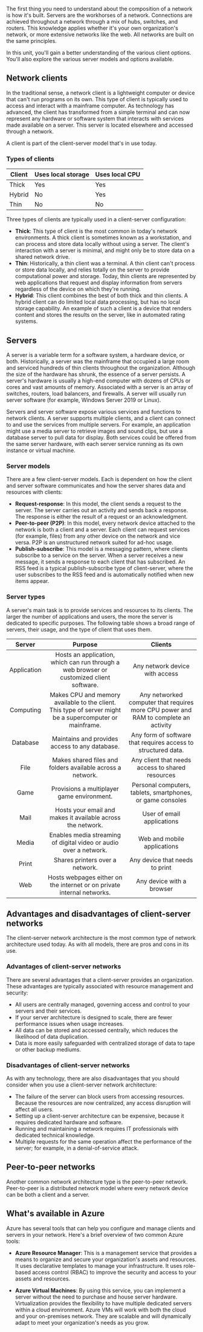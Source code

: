 The first thing you need to understand about the composition of a network is how it's built. Servers are the workhorses of a network. Connections are achieved throughout a network through a mix of hubs, switches, and routers. This knowledge applies whether it's your own organization's network, or more extensive networks like the web. All networks are built on the same principles.

In this unit, you'll gain a better understanding of the various client options. You'll also explore the various server models and options available.

## Network clients

In the traditional sense, a network client is a lightweight computer or device that can't run programs on its own. This type of client is typically used to access and interact with a mainframe computer. As technology has advanced, the client has transformed from a simple terminal and can now represent any hardware or software system that interacts with services made available on a server. This server is located elsewhere and accessed through a network.

A client is part of the client-server model that's in use today.

### Types of clients

| Client  | Uses local storage | Uses local CPU |
| ------- | ------------------ | -------------- |
| Thick   |        Yes         | Yes            |
| Hybrid  |         No         | Yes            |
|  Thin   |         No         | No             |

Three types of clients are typically used in a client-server configuration:

- **Thick**: This type of client is the most common in today's network environments. A thick client is sometimes known as a workstation, and can process and store data locally without using a server. The client's interaction with a server is minimal, and might only be to store data on a shared network drive.
- **Thin**: Historically, a thin client was a terminal. A thin client can't process or store data locally, and relies totally on the server to provide computational power and storage. Today, thin clients are represented by web applications that request and display information from servers regardless of the device on which they're running.
- **Hybrid**: This client combines the best of both thick and thin clients. A hybrid client can do limited local data processing, but has no local storage capability. An example of such a client is a device that renders content and stores the results on the server, like in automated rating systems.

## Servers

A server is a variable term for a software system, a hardware device, or both. Historically, a server was the mainframe that occupied a large room and serviced hundreds of thin clients throughout the organization. Although the size of the hardware has shrunk, the essence of a server persists. A server's hardware is usually a high-end computer with dozens of CPUs or cores and vast amounts of memory. Associated with a server is an array of switches, routers, load balancers, and firewalls. A server will usually run server software (for example, Windows Server 2019 or Linux).

Servers and server software expose various services and functions to network clients. A server supports multiple clients, and a client can connect to and use the services from multiple servers. For example, an application might use a media server to retrieve images and sound clips, but use a database server to pull data for display. Both services could be offered from the same server hardware, with each server service running as its own instance or virtual machine.

### Server models

There are a few client-server models. Each is dependent on how the client and server software communicates and how the server shares data and resources with clients:

- **Request-response**: In this model, the client sends a request to the server. The server carries out an activity and sends back a response. The response is either the result of a request or an acknowledgment.
- **Peer-to-peer (P2P)**: In this model, every network device attached to the network is both a client and a server. Each client can request services (for example, files) from any other device on the network and vice versa. P2P is an unstructured network suited for ad-hoc usage.
- **Publish-subscribe**: This model is a messaging pattern, where clients subscribe to a service on the server. When a server receives a new message, it sends a response to each client that has subscribed. An RSS feed is a typical publish-subscribe type of client-server, where the user subscribes to the RSS feed and is automatically notified when new items appear.

### Server types

A server's main task is to provide services and resources to its clients. The larger the number of applications and users, the more the server is dedicated to specific purposes. The following table shows a broad range of servers, their usage, and the type of client that uses them.

| Server           | Purpose                           | Clients                        |
| :-------------------: | :-------------------------------: | :----------------------------: |
| Application  | Hosts an application, which can run through a web browser or customized client software. |   Any network device with access   |
| Computing  | Makes CPU and memory available to the client. This type of server might be a supercomputer or mainframe. | Any networked computer that requires more CPU power and RAM to complete an activity |
| Database  | Maintains and provides access to any database. | Any form of software that requires access to structured data. |
|   File    | Makes shared files and folders available across a network. | Any client that needs access to shared resources |
|   Game    | Provisions a multiplayer game environment. | Personal computers, tablets, smartphones, or game consoles |
|   Mail    | Hosts your email and makes it available across the network. |  User of email applications  |
|  Media   | Enables media streaming of digital video or audio over a network. | Web and mobile applications |
|  Print   | Shares printers over a network. |  Any device that needs to print |
|    Web    | Hosts webpages either on the internet or on private internal networks. |   Any device with a browser |

## Advantages and disadvantages of client-server networks

The client-server network architecture is the most common type of network architecture used today. As with all models, there are pros and cons in its use.

### Advantages of client-server networks

There are several advantages that a client-server provides an organization. These advantages are typically associated with resource management and security:

- All users are centrally managed, governing access and control to your servers and their services.
- If your server architecture is designed to scale, there are fewer performance issues when usage increases.
- All data can be stored and accessed centrally, which reduces the likelihood of data duplication.
- Data is more easily safeguarded with centralized storage of data to tape or other backup mediums.

### Disadvantages of client-server networks

As with any technology, there are also disadvantages that you should consider when you use a client-server network architecture:

- The failure of the server can block users from accessing resources. Because the resources are now centralized, any access disruption will affect all users.
- Setting up a client-server architecture can be expensive, because it requires dedicated hardware and software.
- Running and maintaining a network requires IT professionals with dedicated technical knowledge.
- Multiple requests for the same operation affect the performance of the server; for example, in a denial-of-service attack.

## Peer-to-peer networks

Another common network architecture type is the peer-to-peer network. Peer-to-peer is a distributed network model where every network device can be both a client and a server.

## What's available in Azure

Azure has several tools that can help you configure and manage clients and servers in your network. Here's a brief overview of two common Azure tools:

- **Azure Resource Manager**: This is a management service that provides a means to organize and secure your organization's assets and resources. It uses declarative templates to manage your infrastructure. It uses role-based access control (RBAC) to improve the security and access to your assets and resources.

- **Azure Virtual Machines**: By using this service, you can implement a server without the need to purchase and house server hardware. Virtualization provides the flexibility to have multiple dedicated servers within a cloud environment. Azure VMs will work with both the cloud and your on-premises network. They are scalable and will dynamically adapt to meet your organization's needs as you grow.
